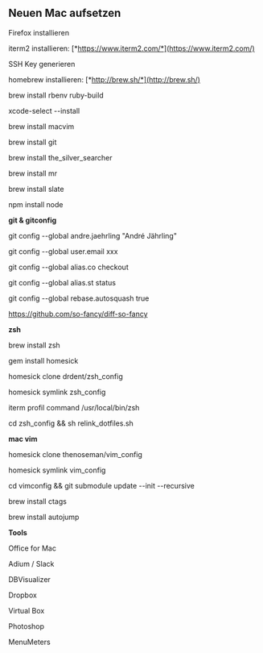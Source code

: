 **Neuen Mac aufsetzen**
---------------------------

Firefox installieren

iterm2 installieren:
[*https://www.iterm2.com/*](https://www.iterm2.com/)

SSH Key generieren

homebrew installieren: [*http://brew.sh/*](http://brew.sh/)

brew install rbenv ruby-build

xcode-select --install

brew install macvim

brew install git

brew install the_silver_searcher

brew install mr

brew install slate

npm install node


**git & gitconfig**

git config --global andre.jaehrling "André Jährling"

git config --global user.email xxx

git config --global alias.co checkout

git config --global alias.st status

git config --global rebase.autosquash true

https://github.com/so-fancy/diff-so-fancy


**zsh**

brew install zsh

gem install homesick

homesick clone drdent/zsh\_config

homesick symlink zsh\_config

iterm profil command /usr/local/bin/zsh

cd zsh_config && sh relink_dotfiles.sh


**mac vim**

homesick clone thenoseman/vim\_config

homesick symlink vim\_config

cd vimconfig && git submodule update --init --recursive

brew install ctags

brew install autojump


**Tools**

Office for Mac

Adium / Slack

DBVisualizer

Dropbox

Virtual Box

Photoshop

MenuMeters
